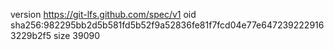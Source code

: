 version https://git-lfs.github.com/spec/v1
oid sha256:982295bb2d5b581fd5b52f9a52836fe81f7fcd04e77e6472392229163229b2f5
size 39090
